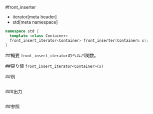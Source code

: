 #front_inserter
* iterator[meta header]
* std[meta namespace]

```cpp
namespace std {
  template <class Container>
  front_insert_iterator<Container> front_inserter(Container& x);
}
```

##概要
`front_insert_iterator`のヘルパ関数。


##戻り値
`front_insert_iterator<Container>(x)`


##例
```cpp
```

###出力
```
```

##参照
